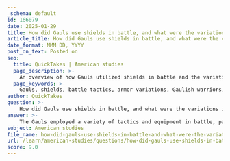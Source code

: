 ```yaml
---
_schema: default
id: 166079
date: 2025-01-29
title: How did Gauls use shields in battle, and what were the variations in their armor?
article_title: How did Gauls use shields in battle, and what were the variations in their armor?
date_format: MMM DD, YYYY
post_on_text: Posted on
seo:
  title: QuickTakes | American studies
  page_description: >-
    An overview of how Gauls utilized shields in battle and the variations in their armor, highlighting their defensive and psychological strategies.
  page_keywords: >-
    Gauls, shields, battle tactics, armor variations, Gaulish warriors, decorated shields, iron breastplates, helmets, cultural identity, warfare
author: QuickTakes
question: >-
    How did Gauls use shields in battle, and what were the variations in their armor?
answer: >-
    The Gauls employed a variety of tactics and equipment in battle, particularly focusing on the use of shields and variations in armor. \n\n### Use of Shields in Battle\nGaulish warriors utilized large, decorated shields that were often man-high and featured intricate designs, including projecting bronze animal figures. These shields served both defensive and psychological purposes, enhancing the warrior's intimidating presence on the battlefield. The shields were typically made from wood and reinforced with metal, providing substantial protection against enemy attacks. The size and decoration of the shields not only offered physical defense but also displayed the warrior's status and tribal affiliation.\n\n### Variations in Armor\nThe armor worn by Gaulish warriors varied significantly among individuals and depended on personal choice, social status, and the specific context of the battle. Some key points regarding their armor include:\n\n1. **Iron Breastplates**: Some warriors opted for iron breastplates, which provided a degree of protection against weapons. These breastplates were often heavy and could limit mobility, but they were effective in deflecting blows.\n\n2. **Minimal Armor**: A notable number of Gauls chose to fight with minimal armor, sometimes wearing only a loincloth. This approach was rooted in a cultural belief in personal valor and physical prowess, as well as a desire for mobility during combat.\n\n3. **Helmets**: Gaulish helmets were often adorned with decorative elements such as horns or figures of animals, which not only served to protect the head but also to intimidate opponents. The elaborate designs contributed to the warrior's fearsome appearance.\n\n4. **Clothing**: In addition to armor, Gauls wore colorful shirts and trousers known as bracae, along with chequered cloaks. These garments were not only practical but also reflected their cultural identity.\n\nIn summary, Gaulish warfare tactics were characterized by the use of large, decorated shields for both defense and intimidation, while armor varied from iron breastplates to minimal clothing, reflecting individual choice and cultural values. The combination of these elements contributed to the unique and formidable presence of Gaulish warriors on the battlefield.
subject: American studies
file_name: how-did-gauls-use-shields-in-battle-and-what-were-the-variations-in-their-armor.md
url: /learn/american-studies/questions/how-did-gauls-use-shields-in-battle-and-what-were-the-variations-in-their-armor
score: 9.0
---
```


&nbsp;